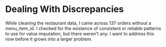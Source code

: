 # Dealing With Discrepancies
While cleaning the restaurant data, I came across 137 orders without a menu_item_id. I checked for the existence of consistent or reliable patterns to use for value imputation, but there weren't any.
I want to address this now before it grows into a larger problem.
